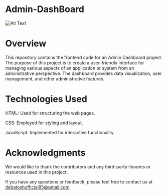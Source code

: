# Admin-DashBoard
![Alt Text](images/Screenshot001.png)

# Overview
This repository contains the frontend code for an Admin Dashboard project. The purpose of this project is to create a user-friendly interface for managing various aspects of an application or system from an administrative perspective. The dashboard provides data visualization, user management, and other administrative features.
# Technologies Used
HTML: Used for structuring the web pages.

CSS: Employed for styling and layout.

JavaScript: Implemented for interactive functionality.

# Acknowledgments
We would like to thank the contributors and any third-party libraries or resources used in this project.

If you have any questions or feedback, please feel free to contact us at debatoshofficial85@gmail.com.
